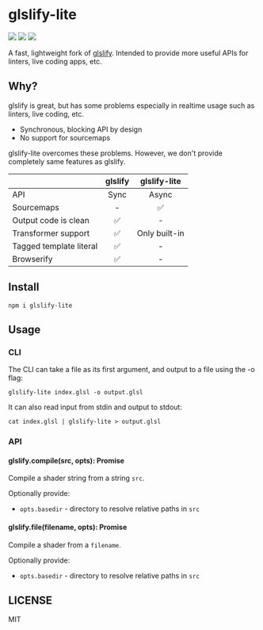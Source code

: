 # glslify-lite

[![](https://img.shields.io/travis/fand/glslify-lite.svg)](https://travis-ci.org/fand/glslify-lite) [![](https://img.shields.io/codecov/c/github/fand/glslify-lite.svg)](https://codecov.io/gh/fand/glslify-lite) ![](https://img.shields.io/npm/l/glslify-lite.svg)

A fast, lightweight fork of [glslify](https://github.com/glslify/glslify).
Intended to provide more useful APIs for linters, live coding apps, etc.

## Why?

glslify is great, but has some problems especially in realtime usage such as linters, live coding, etc.

-   Synchronous, blocking API by design
-   No support for sourcemaps

glslify-lite overcomes these problems.
However, we don't provide completely same features as glslify.

|                         | glslify | glslify-lite  |
| ----------------------- | :-----: | :-----------: |
| API                     |  Sync   |     Async     |
| Sourcemaps              |    -    |      ✅       |
| Output code is clean    |   ✅    |       -       |
| Transformer support     |   ✅    | Only built-in |
| Tagged template literal |   ✅    |       -       |
| Browserify              |   ✅    |       -       |

## Install

```
npm i glslify-lite
```

## Usage

### CLI

The CLI can take a file as its first argument, and output to a file using the -o flag:

```
glslify-lite index.glsl -o output.glsl
```

It can also read input from stdin and output to stdout:

```
cat index.glsl | glslify-lite > output.glsl
```

### API

#### glslify.compile(src, opts): Promise<string>

Compile a shader string from a string `src`.

Optionally provide:

-   `opts.basedir` - directory to resolve relative paths in `src`

#### glslify.file(filename, opts): Promise<string>

Compile a shader from a `filename`.

Optionally provide:

-   `opts.basedir` - directory to resolve relative paths in `src`

## LICENSE

MIT
